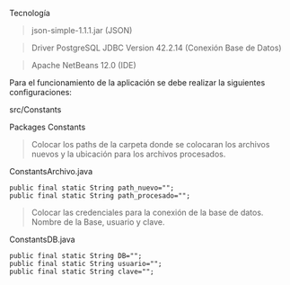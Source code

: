 Tecnología

> json-simple-1.1.1.jar (JSON)

> Driver PostgreSQL JDBC Version 42.2.14 (Conexión Base de Datos)

> Apache NetBeans 12.0 (IDE)


Para el funcionamiento de la aplicación se debe realizar la siguientes configuraciones:

src/Constants

Packages Constants

> Colocar los paths de la carpeta donde se colocaran los archivos nuevos y la ubicación para los archivos procesados.

ConstantsArchivo.java
		
    public final static String path_nuevo="";
    public final static String path_procesado="";

> Colocar las credenciales para la conexión de la base de datos. Nombre de la Base, usuario y clave.

ConstantsDB.java

    public final static String DB="";
    public final static String usuario="";
    public final static String clave="";